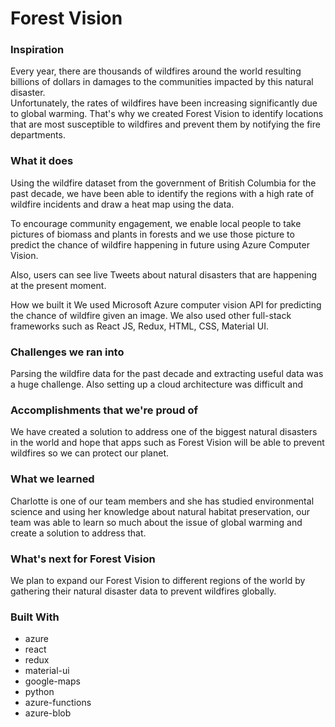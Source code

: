 # Forest Vision




### Inspiration

Every year, there are thousands of wildfires around the world resulting billions of dollars in damages to the communities impacted by this natural disaster.
<br>
Unfortunately, the rates of wildfires have been increasing significantly due to global warming. That's why we created Forest Vision to identify locations that are most susceptible to wildfires and prevent them by notifying the fire departments.
<br>

### What it does
Using the wildfire dataset from the government of British Columbia for the past decade, we have been able to identify the regions with a high rate of wildfire incidents and draw a heat map using the data.

To encourage community engagement, we enable local people to take pictures of biomass and plants in forests and we use those picture to predict the chance of wildfire happening in future using Azure Computer Vision.

Also, users can see live Tweets about natural disasters that are happening at the present moment.

How we built it
We used Microsoft Azure computer vision API for predicting the chance of wildfire given an image. We also used other full-stack frameworks such as React JS, Redux, HTML, CSS, Material UI.

### Challenges we ran into
Parsing the wildfire data for the past decade and extracting useful data was a huge challenge. Also setting up a cloud architecture was difficult and

### Accomplishments that we're proud of
We have created a solution to address one of the biggest natural disasters in the world and hope that apps such as Forest Vision will be able to prevent wildfires so we can protect our planet.

### What we learned
Charlotte is one of our team members and she has studied environmental science and using her knowledge about natural habitat preservation, our team was able to learn so much about the issue of global warming and create a solution to address that.

### What's next for Forest Vision
We plan to expand our Forest Vision to different regions of the world by gathering their natural disaster data to prevent wildfires globally.

### Built With
- azure
- react
- redux
- material-ui
- google-maps
- python
- azure-functions
- azure-blob

